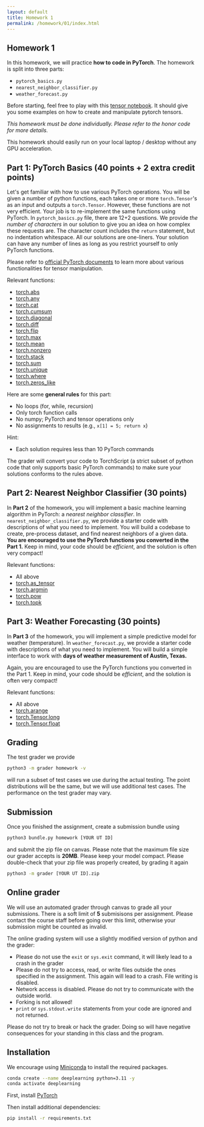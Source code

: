 ```yaml
---
layout: default
title: Homework 1
permalink: /homework/01/index.html
---
```


## Homework 1

In this homework, we will practice **how to code in PyTorch**.
The homework is split into three parts:

- `pytorch_basics.py`
- `nearest_neighbor_classifier.py`
- `weather_forecast.py`

Before starting, feel free to play with this [tensor notebook](notebook.ipynb).
It should give you some examples on how to create and manipulate pytorch tensors.

*This homework must be done individually. Please refer to the honor code for more details.*

This homework should easily run on your local laptop / desktop without any GPU acceleration.

## Part 1: PyTorch Basics (40 points + 2 extra credit points)

Let's get familiar with how to use various PyTorch operations.
You will be given a number of python functions, each takes one or more `torch.Tensor`'s as an input and outputs a `torch.Tensor`.
However, these functions are not very efficient.
Your job is to re-implement the same functions using PyTorch.
In `pytorch_basics.py` file, there are 12+2 questions.
We provide *the number of characters* in our solution to give you an idea on how complex these requests are.
The character count includes the `return` statement, but no indentation whitespace.
All our solutions are one-liners.
Your solution can have any number of lines as long as you restrict yourself to only PyTorch functions.

Please refer to [official PyTorch documents](https://pytorch.org/docs/stable/torch.html) to learn more about various functionalities for tensor manipulation.

Relevant functions:

- [torch.abs](https://pytorch.org/docs/stable/generated/torch.abs.html)
- [torch.any](https://pytorch.org/docs/stable/generated/torch.any.html)
- [torch.cat](https://pytorch.org/docs/stable/generated/torch.cat.html)
- [torch.cumsum](https://pytorch.org/docs/stable/generated/torch.cumsum.html)
- [torch.diagonal](https://pytorch.org/docs/stable/generated/torch.diagonal.html)
- [torch.diff](https://pytorch.org/docs/stable/generated/torch.diff.html)
- [torch.flip](https://pytorch.org/docs/stable/generated/torch.flip.html)
- [torch.max](https://pytorch.org/docs/stable/generated/torch.max.html)
- [torch.mean](https://pytorch.org/docs/stable/generated/torch.mean.html)
- [torch.nonzero](https://pytorch.org/docs/stable/generated/torch.nonzero.html)
- [torch.stack](https://pytorch.org/docs/stable/generated/torch.stack.html)
- [torch.sum](https://pytorch.org/docs/stable/generated/torch.sum.html)
- [torch.unique](https://pytorch.org/docs/stable/generated/torch.unique.html)
- [torch.where](https://pytorch.org/docs/stable/generated/torch.where.html)
- [torch.zeros_like](https://pytorch.org/docs/stable/generated/torch.zeros_like.html)

Here are some **general rules** for this part:

- No loops (for, while, recursion)
- Only torch function calls
- No numpy; PyTorch and tensor operations only
- No assignments to results (e.g., `x[1] = 5; return x`)

Hint:

- Each solution requires less than 10 PyTorch commands

The grader will convert your code to TorchScript (a strict subset of python code that only supports basic PyTorch commands) to make sure your solutions conforms to the rules above.

## Part 2: Nearest Neighbor Classifier (30 points)

In **Part 2** of the homework, you will implement a basic machine learning algorithm in PyTorch: a *nearest neighbor classifier*.
In `nearest_neighbor_classifier.py`, we provide a starter code with descriptions of what you need to implement.
You will build a codebase to create, pre-process dataset, and find nearest neighbors of a given data.
**You are encouraged to use the PyTorch functions you converted in the Part 1.**
Keep in mind, your code should be *efficient*, and the solution is often very compact!

Relevant functions:

- All above
- [torch.as_tensor](https://pytorch.org/docs/stable/generated/torch.as_tensor.html)
- [torch.argmin](https://pytorch.org/docs/stable/generated/torch.argmin.html)
- [torch.pow](https://pytorch.org/docs/stable/generated/torch.pow.html)
- [torch.topk](https://pytorch.org/docs/stable/generated/torch.topk.html)


## **Part 3: Weather Forecasting (30 points)**

In **Part 3** of the homework, you will implement a simple predictive model for weather (temperature).
In `weather_forecast.py`, we provide a starter code with descriptions of what you need to implement.
You will build a simple interface to work with **days of weather measurement of Austin, Texas.**

Again, you are encouraged to use the PyTorch functions you converted in the Part 1.
Keep in mind, your code should be *efficient*, and the solution is often very compact!

Relevant functions:

- All above
- [torch.arange](https://pytorch.org/docs/stable/generated/torch.arange.html)
- [torch.Tensor.long](https://pytorch.org/docs/stable/generated/torch.Tensor.long.html)
- [torch.Tensor.float](https://pytorch.org/docs/stable/generated/torch.Tensor.float.html)


## Grading

The test grader we provide
```bash
python3 -m grader homework -v
```
will run a subset of test cases we use during the actual testing.
The point distributions will be the same, but we will use additional test cases.
The performance on the test grader may vary.

## Submission

Once you finished the assignment, create a submission bundle using
```bash
python3 bundle.py homework [YOUR UT ID]
```
and submit the zip file on canvas. Please note that the maximum file size our grader accepts is **20MB**. Please keep your model compact.
Please double-check that your zip file was properly created, by grading it again
```bash
python3 -m grader [YOUR UT ID].zip
```

## Online grader

We will use an automated grader through canvas to grade all your submissions. There is a soft limit of **5** submisisons per assignment. Please contact the course staff before going over this limit, otherwise your submission might be counted as invalid.

The online grading system will use a slightly modified version of python and the grader:

 * Please do not use the `exit` or `sys.exit` command, it will likely lead to a crash in the grader
 * Please do not try to access, read, or write files outside the ones specified in the assignment. This again will lead to a crash. File writing is disabled.
 * Network access is disabled. Please do not try to communicate with the outside world.
 * Forking is not allowed!
 * `print` or `sys.stdout.write` statements from your code are ignored and not returned.

Please do not try to break or hack the grader. Doing so will have negative consequences for your standing in this class and the program.

## Installation

We encourage using [Miniconda](https://docs.conda.io/en/latest/miniconda.html) to install the required packages.

```bash
conda create --name deeplearning python=3.11 -y
conda activate deeplearning
```

First, install [PyTorch](https://pytorch.org/get-started/locally/)

Then install additional dependencies:

```bash
pip install -r requirements.txt
```
